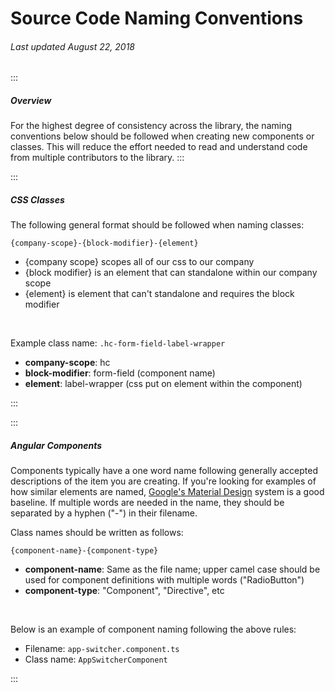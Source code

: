 # Source Code Naming Conventions

###### Last updated August 22, 2018

:::

##### Overview

For the highest degree of consistency across the library, the naming conventions below should be followed when creating new components or classes. This will reduce the effort needed to read and understand code from multiple contributors to the library.
:::

:::

##### CSS Classes

The following general format should be followed when naming classes:

`{company-scope}-{block-modifier}-{element}`

*   {company scope} scopes all of our css to our company
*   {block modifier} is an element that can standalone within our company scope
*   {element} is element that can't standalone and requires the block modifier

&nbsp;

Example class name: `.hc-form-field-label-wrapper`

*   **company-scope**: hc
*   **block-modifier**: form-field (component name)
*   **element**: label-wrapper (css put on element within the component)

:::

:::

##### Angular Components

Components typically have a one word name following generally accepted descriptions of the item you are creating. If you're looking for examples of how similar elements are named, [Google's Material Design](https://material.io/develop/web/) system is a good baseline. If multiple words are needed in the name, they should be separated by a hyphen ("-") in their filename.

Class names should be written as follows:

`{component-name}-{component-type}`

*   **component-name**: Same as the file name; upper camel case should be used for component definitions with multiple words ("RadioButton")
*   **component-type**: "Component", "Directive", etc

&nbsp;

Below is an example of component naming following the above rules:

*   Filename: `app-switcher.component.ts`
*   Class name: `AppSwitcherComponent`

:::
